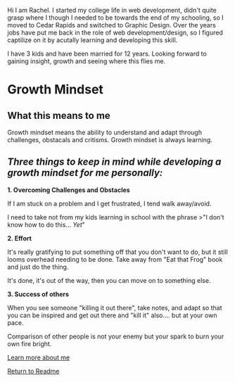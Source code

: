 Hi I am Rachel. I started my college life in web development, didn't quite grasp where I though I needed to be towards the end of my schooling, so I moved to Cedar Rapids and switched to Graphic Design. Over the years jobs have put me back in the role of web development/design, so I figured captilize on it by acutally learning and developing this skill. 

I have 3 kids and have been married for 12 years. Looking forward to gaining insight, growth and seeing where this flies me.


# Growth Mindset

## What this means to me

Growth mindset means the ability to understand and adapt through challenges, obstacals and critisms. Growth mindset is always learning.

## ***Three things to keep in mind while developing a growth mindset for me personally:***


**1. Overcoming Challenges and Obstacles**

If I am stuck on a problem and I get frustrated, I tend walk away/avoid. 

I need to take not from my kids learning in school with the phrase >"I don't know how to do this... *Yet*"

**2. Effort**

It's really gratifying to put something off that you don't want to do, but it still looms overhead needing to be done. Take away from "Eat that Frog" book and just do the thing. 

It's done, it's out of the way, then you can move on to something else. 

**3. Success of others**

When you see someone "killing it out there", take notes, and adapt so that you can be inspired and get out there and "kill it" also.... but at your own pace. 

Comparison of other people is not your enemy but your spark to burn your own fire bright. 

[Learn more about me](https://github.com/racaffery)


[Return to Readme](/README.md)
